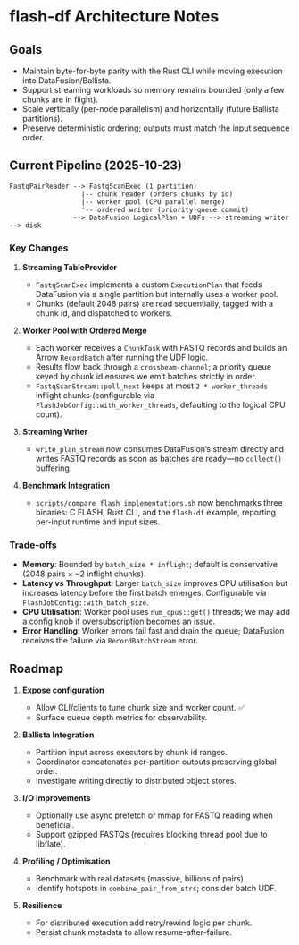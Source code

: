 # flash-df Architecture Notes

## Goals

- Maintain byte-for-byte parity with the Rust CLI while moving execution into
  DataFusion/Ballista.
- Support streaming workloads so memory remains bounded (only a few chunks are
  in flight).
- Scale vertically (per-node parallelism) and horizontally (future Ballista
  partitions).
- Preserve deterministic ordering; outputs must match the input sequence order.

## Current Pipeline (2025-10-23)

```text
FastqPairReader --> FastqScanExec (1 partition)
                  |-- chunk reader (orders chunks by id)
                  |-- worker pool (CPU parallel merge)
                  '-- ordered writer (priority-queue commit)
                --> DataFusion LogicalPlan + UDFs --> streaming writer --> disk
```

### Key Changes

1. **Streaming TableProvider**
   - `FastqScanExec` implements a custom `ExecutionPlan` that feeds DataFusion
     via a single partition but internally uses a worker pool.
   - Chunks (default 2048 pairs) are read sequentially, tagged with a chunk id,
     and dispatched to workers.

2. **Worker Pool with Ordered Merge**
   - Each worker receives a `ChunkTask` with FASTQ records and builds an Arrow
     `RecordBatch` after running the UDF logic.
   - Results flow back through a `crossbeam-channel`; a priority queue keyed by
     chunk id ensures we emit batches strictly in order.
   - `FastqScanStream::poll_next` keeps at most `2 * worker_threads` inflight
     chunks (configurable via `FlashJobConfig::with_worker_threads`, defaulting
     to the logical CPU count).

3. **Streaming Writer**
   - `write_plan_stream` now consumes DataFusion’s stream directly and writes
     FASTQ records as soon as batches are ready—no `collect()` buffering.

4. **Benchmark Integration**
   - `scripts/compare_flash_implementations.sh` now benchmarks three binaries:
     C FLASH, Rust CLI, and the `flash-df` example, reporting per-input runtime
     and input sizes.

### Trade-offs

- **Memory**: Bounded by `batch_size * inflight`; default is conservative (2048
  pairs × ~2 inflight chunks).
- **Latency vs Throughput**: Larger `batch_size` improves CPU utilisation but
  increases latency before the first batch emerges. Configurable via
  `FlashJobConfig::with_batch_size`.
- **CPU Utilisation**: Worker pool uses `num_cpus::get()` threads; we may add a
  config knob if oversubscription becomes an issue.
- **Error Handling**: Worker errors fail fast and drain the queue; DataFusion
  receives the failure via `RecordBatchStream` error.

## Roadmap

1. **Expose configuration**
   - Allow CLI/clients to tune chunk size and worker count. ✅
   - Surface queue depth metrics for observability.

2. **Ballista Integration**
   - Partition input across executors by chunk id ranges.
   - Coordinator concatenates per-partition outputs preserving global order.
   - Investigate writing directly to distributed object stores.

3. **I/O Improvements**
   - Optionally use async prefetch or mmap for FASTQ reading when beneficial.
   - Support gzipped FASTQs (requires blocking thread pool due to libflate).

4. **Profiling / Optimisation**
   - Benchmark with real datasets (massive, billions of pairs).
   - Identify hotspots in `combine_pair_from_strs`; consider batch UDF.

5. **Resilience**
   - For distributed execution add retry/rewind logic per chunk.
   - Persist chunk metadata to allow resume-after-failure.
